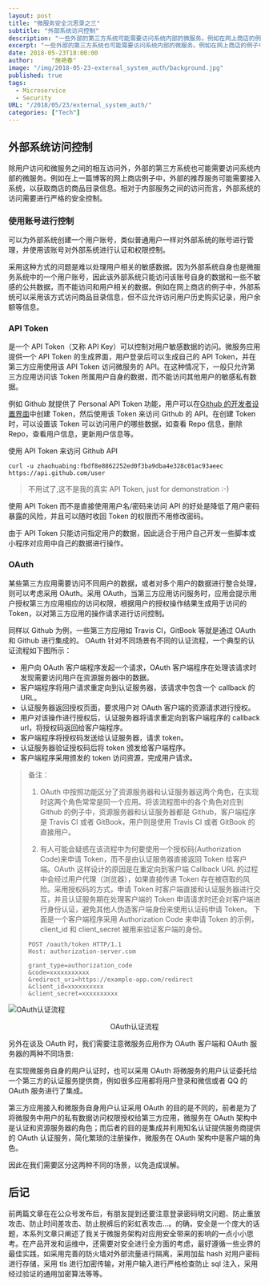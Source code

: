 ```yaml
---
layout: post
title: "微服务安全沉思录之三"
subtitle: "外部系统访问控制"
description: "一些外部的第三方系统可能需要访问系统内部的微服务。例如在网上商店的例子中，外部的推荐服务可能需要接入系统，以获取商店的商品目录信息。相对于内部服务之间的访问而言，外部系统的访问需要进行严格的安全控制。"
excerpt: "一些外部的第三方系统也可能需要访问系统内部的微服务。例如在网上商店的例子中，外部的推荐服务可能需要接入系统，以获取商店的商品目录信息。相对于内部服务之间的访问而言，外部系统的访问需要进行严格的安全控制。"
date: 2018-05-23T18:00:00
author:     "施艳春"
image: "/img/2018-05-23-external_system_auth/background.jpg"
published: true
tags:
  - Microservice
  - Security
URL: "/2018/05/23/external_system_auth/"
categories: ["Tech"]
---
```


## 外部系统访问控制

除用户访问和微服务之间的相互访问外，外部的第三方系统也可能需要访问系统内部的微服务。例如在上一篇博客的网上商店例子中，外部的推荐服务可能需要接入系统，以获取商店的商品目录信息。相对于内部服务之间的访问而言，外部系统的访问需要进行严格的安全控制。

### 使用账号进行控制

可以为外部系统创建一个用户账号，类似普通用户一样对外部系统的账号进行管理，并使用该账号对外部系统进行认证和权限控制。

采用这种方式的问题是难以处理用户相关的敏感数据。因为外部系统自身也是微服务系统中的一个用户账号，因此该外部系统只能访问该账号自身的数据和一些不敏感的公共数据，而不能访问和用户相关的数据。例如在网上商店的例子中，外部系统可以采用该方式访问商品目录信息，但不应允许访问用户历史购买记录，用户余额等信息。

### API Token

是一个 API Token（又称 API Key）可以控制对用户敏感数据的访问。微服务应用提供一个 API Token 的生成界面，用户登录后可以生成自己的 API Token，并在第三方应用使用该 API Token 访问微服务的 API。在这种情况下，一般只允许第三方应用访问该 Token 所属用户自身的数据，而不能访问其他用户的敏感私有数据。

例如 Github 就提供了 Personal API Token 功能，用户可以在[Github 的开发者设置界面](https://github.com/settings/tokens)中创建 Token，然后使用该 Token 来访问 Github 的 API。在创建 Token 时，可以设置该 Token 可以访问用户的哪些数据，如查看 Repo 信息，删除 Repo，查看用户信息，更新用户信息等。

使用 API Token 来访问 Github API

```
curl -u zhaohuabing:fbdf8e8862252ed0f3ba9dba4e328c01ac93aeec https://api.github.com/user

```

> 不用试了,这不是我的真实 API Token, just for demonstration :-)

使用 API Token 而不是直接使用用户名/密码来访问 API 的好处是降低了用户密码暴露的风险，并且可以随时收回 Token 的权限而不用修改密码。

由于 API Token 只能访问指定用户的数据，因此适合于用户自己开发一些脚本或小程序对应用中自己的数据进行操作。

### OAuth

某些第三方应用需要访问不同用户的数据，或者对多个用户的数据进行整合处理，则可以考虑采用 OAuth。采用 OAuth，当第三方应用访问服务时，应用会提示用户授权第三方应用相应的访问权限，根据用户的授权操作结果生成用于访问的 Token，以对第三方应用的操作请求进行访问控制。

同样以 Github 为例，一些第三方应用如 Travis CI，GitBook 等就是通过 OAuth 和 Github 进行集成的。
OAuth 针对不同场景有不同的认证流程，一个典型的认证流程如下图所示：

- 用户向 OAuth 客户端程序发起一个请求，OAuth 客户端程序在处理该请求时发现需要访问用户在资源服务器中的数据。
- 客户端程序将用户请求重定向到认证服务器，该请求中包含一个 callback 的 URL。
- 认证服务器返回授权页面，要求用户对 OAuth 客户端的资源请求进行授权。
- 用户对该操作进行授权后，认证服务器将请求重定向到客户端程序的 callback url，将授权码返回给客户端程序。
- 客户端程序将授权码发送给认证服务器，请求 token。
- 认证服务器验证授权码后将 token 颁发给客户端程序。
- 客户端程序采用颁发的 token 访问资源，完成用户请求。

> 备注：
>
> 1.  OAuth 中按照功能区分了资源服务器和认证服务器这两个角色，在实现时这两个角色常常是同一个应用。将该流程图中的各个角色对应到 Github 的例子中，资源服务器和认证服务器都是 Github，客户端程序是 Travis CI 或者 GitBook，用户则是使用 Travis CI 或者 GitBook 的直接用户。
>
> 2.  有人可能会疑惑在该流程中为何要使用一个授权码(Authorization Code)来申请 Token，而不是由认证服务器直接返回 Token 给客户端。OAuth 这样设计的原因是在重定向到客户端 Callback URL 的过程中会经过用户代理（浏览器），如果直接传递 Token 存在被窃取的风险。采用授权码的方式，申请 Token 时客户端直接和认证服务器进行交互，并且认证服务期在处理客户端的 Token 申请请求时还会对客户端进行身份认证，避免其他人伪造客户端身份来使用认证码申请 Token。
>     下面是一个客户端程序采用 Authorization Code 来申请 Token 的示例，client_id 和 client_secret 被用来验证客户端的身份。
>
> ```
> POST /oauth/token HTTP/1.1
> Host: authorization-server.com
>
> grant_type=authorization_code
> &code=xxxxxxxxxxx
> &redirect_uri=https://example-app.com/redirect
> &client_id=xxxxxxxxxx
> &client_secret=xxxxxxxxxx
> ```

![OAuth认证流程](/img/2018-05-23-external_system_auth/oauth_web_server_flow.png)

<center>OAuth认证流程</center>

另外在谈及 OAuth 时，我们需要注意微服务应用作为 OAuth 客户端和 OAuth 服务器的两种不同场景:

在实现微服务自身的用户认证时，也可以采用 OAuth 将微服务的用户认证委托给一个第三方的认证服务提供商，例如很多应用都将用户登录和微信或者 QQ 的 OAuth 服务进行了集成。

第三方应用接入和微服务自身用户认证采用 OAuth 的目的是不同的，前者是为了将微服务中用户的私有数据访问权限授权给第三方应用，微服务在 OAuth 架构中是认证和资源服务器的角色；而后者的目的是集成并利用知名认证提供服务商提供的 OAuth 认证服务，简化繁琐的注册操作，微服务在 OAuth 架构中是客户端的角色。

因此在我们需要区分这两种不同的场景，以免造成误解。

## 后记

前两篇文章在在公众号发布后，有朋友提到还要注意登录密码明文问题、防止重放攻击、防止时间差攻击、防止脱裤后的彩虹表攻击...。的确，安全是一个庞大的话题，本系列文章只阐述了我关于微服务架构对应用安全带来的影响的一点小小思考。在产品开发和运维中，还需要对安全进行全方面的考虑，最好遵循一些业界的最佳实践，如采用完善的防火墙对外部流量进行隔离，采用加盐 hash 对用户密码进行存储，采用 tls 进行加密传输，对用户输入进行严格检查防止 sql 注入，采用经过验证的通用加密算法等等。

